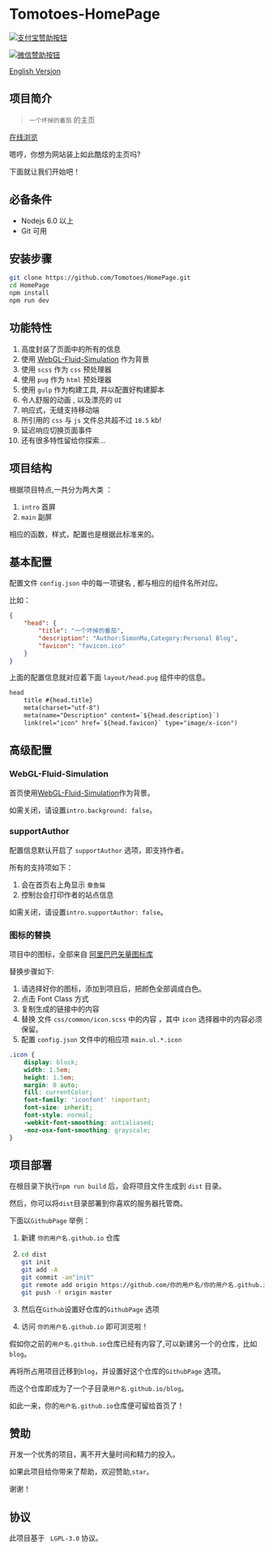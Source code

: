 # Tomotoes-HomePage


[![支付宝赞助按钮](https://camo.githubusercontent.com/f4874996db5ac421925db08778d800d76d36abbc/68747470733a2f2f696d672e736869656c64732e696f2f62616467652f2545362539342541462545342542422539382545352541452539442d25453525393025393154412545362538442539302545352538412541392d677265656e2e737667)](https://cdn.jsdelivr.net/gh/Tomotoes/images/blog/alipay.png)

[![微信赞助按钮](https://camo.githubusercontent.com/26101aa838286ad0d45a6f71b25fdc6e14e7668c/68747470733a2f2f696d672e736869656c64732e696f2f62616467652f2545352542452541452545342542462541312d25453525393025393154412545362538442539302545352538412541392d677265656e2e737667)](https://cdn.jsdelivr.net/gh/Tomotoes/images/blog/wechat.png)

[English Version](<README.md>)



## 项目简介

> `一个坏掉的番茄` 的主页

[在线浏览](http://tomotoes.com)

嗯哼，你想为网站装上如此酷炫的主页吗?

下面就让我们开始吧！



## 必备条件

- Nodejs 6.0 以上
- Git 可用



## 安装步骤

```sh
git clone https://github.com/Tomotoes/HomePage.git
cd HomePage
npm install
npm run dev
```



## 功能特性

1. 高度封装了页面中的所有的信息
2. 使用 [WebGL-Fluid-Simulation](https://github.com/PavelDoGreat/WebGL-Fluid-Simulation/) 作为背景
3. 使用 `scss` 作为 `css` 预处理器
4. 使用 `pug` 作为 `html` 预处理器
5. 使用 `gulp` 作为构建工具, 并以配置好构建脚本
6. 令人舒服的动画 , 以及漂亮的 `UI`
7. 响应式，无缝支持移动端
8. 所引用的 `css` 与 `js` 文件总共超不过 `18.5` kb!
9. 延迟响应切换页面事件
10. 还有很多特性留给你探索...



## 项目结构

根据项目特点,一共分为两大类 ：
1. `intro` 首屏
2. `main` 副屏

相应的函数，样式，配置也是根据此标准来的。



## 基本配置

配置文件 `config.json` 中的每一项键名 , 都与相应的组件名所对应。

比如：

```json
{
	"head": {
		"title": "一个坏掉的番茄",
		"description": "Author:SimonMa,Category:Personal Blog",
		"favicon": "favicon.ico"
	}
}

```
上面的配置信息就对应着下面 `layout/head.pug` 组件中的信息。
```html
head
	title #{head.title}
	meta(charset="utf-8")
	meta(name="Description" content=`${head.description}`)
	link(rel="icon" href=`${head.favicon}` type="image/x-icon")
```



## 高级配置

### WebGL-Fluid-Simulation

首页使用[WebGL-Fluid-Simulation](https://github.com/PavelDoGreat/WebGL-Fluid-Simulation/)作为背景。

如需关闭，请设置`intro.background: false`。

### supportAuthor

配置信息默认开启了 `supportAuthor` 选项，即支持作者。

所有的支持项如下：

1. 会在首页右上角显示 `章鱼猫` 
2. 控制台会打印作者的站点信息

如需关闭，请设置`intro.supportAuthor: false`。

### 图标的替换
项目中的图标，全部来自 [阿里巴巴矢量图标库](https://www.iconfont.cn)

替换步骤如下:

1. 请选择好你的图标，添加到项目后，把颜色全部调成白色。
2. 点击 Font Class 方式 
3. 复制生成的链接中的内容
4. 替换 文件 `css/common/icon.scss` 中的内容 ，其中 `icon` 选择器中的内容必须保留。
5. 配置 `config.json` 文件中的相应项 `main.ul.*.icon`

```css
.icon {
	display: block;
	width: 1.5em;
	height: 1.5em;
	margin: 0 auto;
	fill: currentColor;
	font-family: 'iconfont' !important;
	font-size: inherit;
	font-style: normal;
	-webkit-font-smoothing: antialiased;
	-moz-osx-font-smoothing: grayscale;
}
```



## 项目部署

在根目录下执行`npm run build` 后，会将项目文件生成到 `dist` 目录。

然后，你可以将`dist`目录部署到你喜欢的服务器托管商。

下面以`GithubPage` 举例：

1. 新建 `你的用户名.github.io` 仓库

2. ```sh
   cd dist
   git init 
   git add -A
   git commit -am"init"
   git remote add origin https://github.com/你的用户名/你的用户名.github.io.git
   git push -f origin master
   ```

3. 然后在`Github`设置好仓库的`GithubPage` 选项

4. 访问 `你的用户名.github.io` 即可浏览啦！

   

假如你之前的`用户名.github.io`仓库已经有内容了,可以新建另一个的仓库，比如`blog`。

再将所占用项目迁移到`blog`，并设置好这个仓库的`GithubPage` 选项。

而这个仓库即成为了一个子目录`用户名.github.io/blog`。

如此一来，你的`用户名.github.io`仓库便可留给首页了！



## 赞助
开发一个优秀的项目，离不开大量时间和精力的投入。

如果此项目给你带来了帮助，欢迎赞助,`star`。

谢谢！



## 协议
此项目基于 ` LGPL-3.0` 协议。
